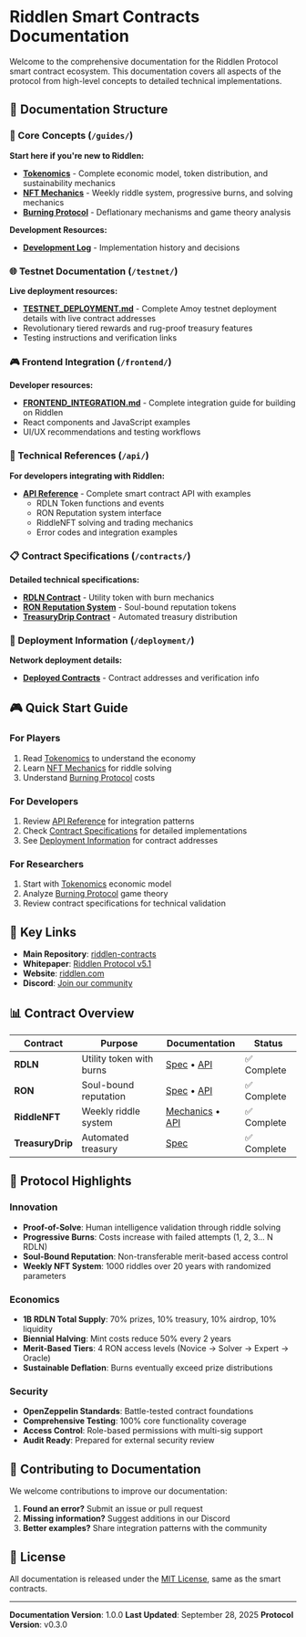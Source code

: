 # Riddlen Smart Contracts Documentation

Welcome to the comprehensive documentation for the Riddlen Protocol smart contract ecosystem. This documentation covers all aspects of the protocol from high-level concepts to detailed technical implementations.

## 📖 Documentation Structure

### 🎯 Core Concepts (`/guides/`)

**Start here if you're new to Riddlen:**

- **[Tokenomics](guides/tokenomics.md)** - Complete economic model, token distribution, and sustainability mechanics
- **[NFT Mechanics](guides/nft-mechanics.md)** - Weekly riddle system, progressive burns, and solving mechanics
- **[Burning Protocol](guides/burning-protocol.md)** - Deflationary mechanisms and game theory analysis

**Development Resources:**

- **[Development Log](guides/DEVELOPMENT-LOG.md)** - Implementation history and decisions

### 🌐 Testnet Documentation (`/testnet/`)

**Live deployment resources:**

- **[TESTNET_DEPLOYMENT.md](testnet/TESTNET_DEPLOYMENT.md)** - Complete Amoy testnet deployment details with live contract addresses
- Revolutionary tiered rewards and rug-proof treasury features
- Testing instructions and verification links

### 🎮 Frontend Integration (`/frontend/`)

**Developer resources:**

- **[FRONTEND_INTEGRATION.md](frontend/FRONTEND_INTEGRATION.md)** - Complete integration guide for building on Riddlen
- React components and JavaScript examples
- UI/UX recommendations and testing workflows

### 🔧 Technical References (`/api/`)

**For developers integrating with Riddlen:**

- **[API Reference](api/api.md)** - Complete smart contract API with examples
  - RDLN Token functions and events
  - RON Reputation system interface
  - RiddleNFT solving and trading mechanics
  - Error codes and integration examples

### 📋 Contract Specifications (`/contracts/`)

**Detailed technical specifications:**

- **[RDLN Contract](contracts/RDLN-Contract-Specification.md)** - Utility token with burn mechanics
- **[RON Reputation System](contracts/RON-Reputation-System.md)** - Soul-bound reputation tokens
- **[TreasuryDrip Contract](contracts/TreasuryDrip-specification.md)** - Automated treasury distribution

### 🚀 Deployment Information (`/deployment/`)

**Network deployment details:**

- **[Deployed Contracts](deployment/DeployedContracts.md)** - Contract addresses and verification info

## 🎮 Quick Start Guide

### For Players
1. Read [Tokenomics](guides/tokenomics.md) to understand the economy
2. Learn [NFT Mechanics](guides/nft-mechanics.md) for riddle solving
3. Understand [Burning Protocol](guides/burning-protocol.md) costs

### For Developers
1. Review [API Reference](api/api.md) for integration patterns
2. Check [Contract Specifications](contracts/) for detailed implementations
3. See [Deployment Information](deployment/) for contract addresses

### For Researchers
1. Start with [Tokenomics](guides/tokenomics.md) economic model
2. Analyze [Burning Protocol](guides/burning-protocol.md) game theory
3. Review contract specifications for technical validation

## 🔗 Key Links

- **Main Repository**: [riddlen-contracts](../)
- **Whitepaper**: [Riddlen Protocol v5.1](https://riddlen.com/whitepaper)
- **Website**: [riddlen.com](https://riddlen.com)
- **Discord**: [Join our community](https://discord.gg/riddlen)

## 📊 Contract Overview

| Contract | Purpose | Documentation | Status |
|----------|---------|---------------|---------|
| **RDLN** | Utility token with burns | [Spec](contracts/RDLN-Contract-Specification.md) • [API](api/api.md#rdln-token-api) | ✅ Complete |
| **RON** | Soul-bound reputation | [Spec](contracts/RON-Reputation-System.md) • [API](api/api.md#ron-reputation-api) | ✅ Complete |
| **RiddleNFT** | Weekly riddle system | [Mechanics](guides/nft-mechanics.md) • [API](api/api.md#riddlenftnft-api) | ✅ Complete |
| **TreasuryDrip** | Automated treasury | [Spec](contracts/TreasuryDrip-specification.md) | ✅ Complete |

## 🎯 Protocol Highlights

### Innovation
- **Proof-of-Solve**: Human intelligence validation through riddle solving
- **Progressive Burns**: Costs increase with failed attempts (1, 2, 3... N RDLN)
- **Soul-Bound Reputation**: Non-transferable merit-based access control
- **Weekly NFT System**: 1000 riddles over 20 years with randomized parameters

### Economics
- **1B RDLN Total Supply**: 70% prizes, 10% treasury, 10% airdrop, 10% liquidity
- **Biennial Halving**: Mint costs reduce 50% every 2 years
- **Merit-Based Tiers**: 4 RON access levels (Novice → Solver → Expert → Oracle)
- **Sustainable Deflation**: Burns eventually exceed prize distributions

### Security
- **OpenZeppelin Standards**: Battle-tested contract foundations
- **Comprehensive Testing**: 100% core functionality coverage
- **Access Control**: Role-based permissions with multi-sig support
- **Audit Ready**: Prepared for external security review

## 📝 Contributing to Documentation

We welcome contributions to improve our documentation:

1. **Found an error?** Submit an issue or pull request
2. **Missing information?** Suggest additions in our Discord
3. **Better examples?** Share integration patterns with the community

## 📄 License

All documentation is released under the [MIT License](../LICENSE), same as the smart contracts.

---

**Documentation Version**: 1.0.0
**Last Updated**: September 28, 2025
**Protocol Version**: v0.3.0
